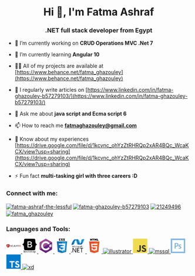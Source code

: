 <h1 align="center">Hi 👋, I'm Fatma Ashraf</h1>
<h3 align="center">.NET full stack developer from Egypt</h3>

- 🔭 I’m currently working on **CRUD Operations MVC .Net 7**

- 🌱 I’m currently learning **Angular 10**

- 👨‍💻 All of my projects are available at [https://www.behance.net/fatma_ghazouley](https://www.behance.net/fatma_ghazouley)

- 📝 I regularly write articles on [https://www.linkedin.com/in/fatma-ghazouley-b57279103/](https://www.linkedin.com/in/fatma-ghazouley-b57279103/)

- 💬 Ask me about **java script and Ecma script 6**

- 📫 How to reach me **fatmaghazouley@gmail.com**

- 📄 Know about my experiences [https://drive.google.com/file/d/1kcvnc_ohYzZtRHRQp2xAR4BQc_WcaKCX/view?usp=sharing](https://drive.google.com/file/d/1kcvnc_ohYzZtRHRQp2xAR4BQc_WcaKCX/view?usp=sharing)

- ⚡ Fun fact **multi-tasking girl with three careers :D**

<h3 align="left">Connect with me:</h3>
<p align="left">
<a href="https://codepen.io/fatma-ashraf-the-lessful" target="blank"><img align="center" src="https://raw.githubusercontent.com/rahuldkjain/github-profile-readme-generator/master/src/images/icons/Social/codepen.svg" alt="fatma-ashraf-the-lessful" height="30" width="40" /></a>
<a href="https://linkedin.com/in/fatma-ghazouley-b57279103" target="blank"><img align="center" src="https://raw.githubusercontent.com/rahuldkjain/github-profile-readme-generator/master/src/images/icons/Social/linked-in-alt.svg" alt="fatma-ghazouley-b57279103" height="30" width="40" /></a>
<a href="https://stackoverflow.com/users/21249496" target="blank"><img align="center" src="https://raw.githubusercontent.com/rahuldkjain/github-profile-readme-generator/master/src/images/icons/Social/stack-overflow.svg" alt="21249496" height="30" width="40" /></a>
<a href="https://www.behance.net/fatma_ghazouley" target="blank"><img align="center" src="https://raw.githubusercontent.com/rahuldkjain/github-profile-readme-generator/master/src/images/icons/Social/behance.svg" alt="fatma_ghazouley" height="30" width="40" /></a>
</p>

<h3 align="left">Languages and Tools:</h3>
<p align="left"> <a href="https://angular.io" target="_blank" rel="noreferrer"> <img src="https://raw.githubusercontent.com/devicons/devicon/master/icons/angularjs/angularjs-original-wordmark.svg" alt="angularjs" width="40" height="40"/> </a> <a href="https://getbootstrap.com" target="_blank" rel="noreferrer"> <img src="https://raw.githubusercontent.com/devicons/devicon/master/icons/bootstrap/bootstrap-plain-wordmark.svg" alt="bootstrap" width="40" height="40"/> </a> <a href="https://www.w3schools.com/cs/" target="_blank" rel="noreferrer"> <img src="https://raw.githubusercontent.com/devicons/devicon/master/icons/csharp/csharp-original.svg" alt="csharp" width="40" height="40"/> </a> <a href="https://www.w3schools.com/css/" target="_blank" rel="noreferrer"> <img src="https://raw.githubusercontent.com/devicons/devicon/master/icons/css3/css3-original-wordmark.svg" alt="css3" width="40" height="40"/> </a> <a href="https://dotnet.microsoft.com/" target="_blank" rel="noreferrer"> <img src="https://raw.githubusercontent.com/devicons/devicon/master/icons/dot-net/dot-net-original-wordmark.svg" alt="dotnet" width="40" height="40"/> </a> <a href="https://www.w3.org/html/" target="_blank" rel="noreferrer"> <img src="https://raw.githubusercontent.com/devicons/devicon/master/icons/html5/html5-original-wordmark.svg" alt="html5" width="40" height="40"/> </a> <a href="https://www.adobe.com/in/products/illustrator.html" target="_blank" rel="noreferrer"> <img src="https://www.vectorlogo.zone/logos/adobe_illustrator/adobe_illustrator-icon.svg" alt="illustrator" width="40" height="40"/> </a> <a href="https://developer.mozilla.org/en-US/docs/Web/JavaScript" target="_blank" rel="noreferrer"> <img src="https://raw.githubusercontent.com/devicons/devicon/master/icons/javascript/javascript-original.svg" alt="javascript" width="40" height="40"/> </a> <a href="https://www.microsoft.com/en-us/sql-server" target="_blank" rel="noreferrer"> <img src="https://www.svgrepo.com/show/303229/microsoft-sql-server-logo.svg" alt="mssql" width="40" height="40"/> </a> <a href="https://www.photoshop.com/en" target="_blank" rel="noreferrer"> <img src="https://raw.githubusercontent.com/devicons/devicon/master/icons/photoshop/photoshop-line.svg" alt="photoshop" width="40" height="40"/> </a> <a href="https://www.typescriptlang.org/" target="_blank" rel="noreferrer"> <img src="https://raw.githubusercontent.com/devicons/devicon/master/icons/typescript/typescript-original.svg" alt="typescript" width="40" height="40"/> </a> <a href="https://www.adobe.com/products/xd.html" target="_blank" rel="noreferrer"> <img src="https://cdn.worldvectorlogo.com/logos/adobe-xd.svg" alt="xd" width="40" height="40"/> </a> </p>
